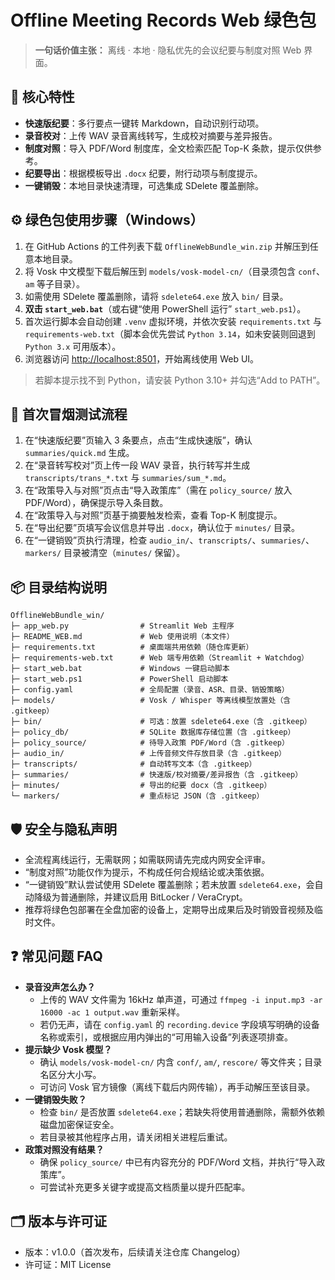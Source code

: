 # Offline Meeting Records Web 绿色包

> **一句话价值主张：** 离线 · 本地 · 隐私优先的会议纪要与制度对照 Web 界面。

## 🎯 核心特性
- **快速版纪要**：多行要点一键转 Markdown，自动识别行动项。
- **录音校对**：上传 WAV 录音离线转写，生成校对摘要与差异报告。
- **制度对照**：导入 PDF/Word 制度库，全文检索匹配 Top-K 条款，提示仅供参考。
- **纪要导出**：根据模板导出 `.docx` 纪要，附行动项与制度提示。
- **一键销毁**：本地目录快速清理，可选集成 SDelete 覆盖删除。

## ⚙️ 绿色包使用步骤（Windows）
1. 在 GitHub Actions 的工件列表下载 `OfflineWebBundle_win.zip` 并解压到任意本地目录。
2. 将 Vosk 中文模型下载后解压到 `models/vosk-model-cn/`（目录须包含 `conf`、`am` 等子目录）。
3. 如需使用 SDelete 覆盖删除，请将 `sdelete64.exe` 放入 `bin/` 目录。
4. **双击 `start_web.bat`**（或右键“使用 PowerShell 运行” `start_web.ps1`）。
5. 首次运行脚本会自动创建 `.venv` 虚拟环境，并依次安装 `requirements.txt` 与 `requirements-web.txt`（脚本会优先尝试 `Python 3.14`，如未安装则回退到 `Python 3.x` 可用版本）。
6. 浏览器访问 [http://localhost:8501](http://localhost:8501)，开始离线使用 Web UI。

> 若脚本提示找不到 Python，请安装 Python 3.10+ 并勾选“Add to PATH”。

## 🚀 首次冒烟测试流程
1. 在“快速版纪要”页输入 3 条要点，点击“生成快速版”，确认 `summaries/quick.md` 生成。
2. 在“录音转写校对”页上传一段 WAV 录音，执行转写并生成 `transcripts/trans_*.txt` 与 `summaries/sum_*.md`。
3. 在“政策导入与对照”页点击“导入政策库”（需在 `policy_source/` 放入 PDF/Word），确保提示导入条目数。
4. 在“政策导入与对照”页基于摘要触发检索，查看 Top-K 制度提示。
5. 在“导出纪要”页填写会议信息并导出 `.docx`，确认位于 `minutes/` 目录。
6. 在“一键销毁”页执行清理，检查 `audio_in/`、`transcripts/`、`summaries/`、`markers/` 目录被清空（`minutes/` 保留）。

## 📦 目录结构说明
```
OfflineWebBundle_win/
├─ app_web.py                # Streamlit Web 主程序
├─ README_WEB.md             # Web 使用说明（本文件）
├─ requirements.txt          # 桌面端共用依赖（随仓库更新）
├─ requirements-web.txt      # Web 端专用依赖（Streamlit + Watchdog）
├─ start_web.bat             # Windows 一键启动脚本
├─ start_web.ps1             # PowerShell 启动脚本
├─ config.yaml               # 全局配置（录音、ASR、目录、销毁策略）
├─ models/                   # Vosk / Whisper 等离线模型放置处（含 .gitkeep）
├─ bin/                      # 可选：放置 sdelete64.exe（含 .gitkeep）
├─ policy_db/                # SQLite 数据库存储位置（含 .gitkeep）
├─ policy_source/            # 待导入政策 PDF/Word（含 .gitkeep）
├─ audio_in/                 # 上传音频文件存放目录（含 .gitkeep）
├─ transcripts/              # 自动转写文本（含 .gitkeep）
├─ summaries/                # 快速版/校对摘要/差异报告（含 .gitkeep）
├─ minutes/                  # 导出的纪要 docx（含 .gitkeep）
└─ markers/                  # 重点标记 JSON（含 .gitkeep）
```

## 🛡️ 安全与隐私声明
- 全流程离线运行，无需联网；如需联网请先完成内网安全评审。
- “制度对照”功能仅作为提示，不构成任何合规结论或决策依据。
- “一键销毁”默认尝试使用 SDelete 覆盖删除；若未放置 `sdelete64.exe`，会自动降级为普通删除，并建议启用 BitLocker / VeraCrypt。
- 推荐将绿色包部署在全盘加密的设备上，定期导出成果后及时销毁音视频及临时文件。

## ❓ 常见问题 FAQ
- **录音没声怎么办？**
  - 上传的 WAV 文件需为 16kHz 单声道，可通过 `ffmpeg -i input.mp3 -ar 16000 -ac 1 output.wav` 重新采样。
  - 若仍无声，请在 `config.yaml` 的 `recording.device` 字段填写明确的设备名称或索引，或根据应用内弹出的“可用输入设备”列表逐项排查。
- **提示缺少 Vosk 模型？**
  - 确认 `models/vosk-model-cn/` 内含 `conf/`, `am/`, `rescore/` 等文件夹；目录名区分大小写。
  - 可访问 Vosk 官方镜像（离线下载后内网传输），再手动解压至该目录。
- **一键销毁失败？**
  - 检查 `bin/` 是否放置 `sdelete64.exe`；若缺失将使用普通删除，需额外依赖磁盘加密保证安全。
  - 若目录被其他程序占用，请关闭相关进程后重试。
- **政策对照没有结果？**
  - 确保 `policy_source/` 中已有内容充分的 PDF/Word 文档，并执行“导入政策库”。
  - 可尝试补充更多关键字或提高文档质量以提升匹配率。

## 🗂️ 版本与许可证
- 版本：v1.0.0（首次发布，后续请关注仓库 Changelog）
- 许可证：MIT License

